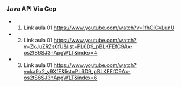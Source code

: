 ### Java API Via Cep

* 1. Link aula 01
https://www.youtube.com/watch?v=1fhOlCvLunU

* 2. Link aula 01
https://www.youtube.com/watch?v=ZkJuZRZs6fU&list=PL6D9_pBLKFEfC9Ax-os2tS6SJ3nApgWLT&index=4

* 3. Link aula 01
https://www.youtube.com/watch?v=ka9x2_y9XfE&list=PL6D9_pBLKFEfC9Ax-os2tS6SJ3nApgWLT&index=6